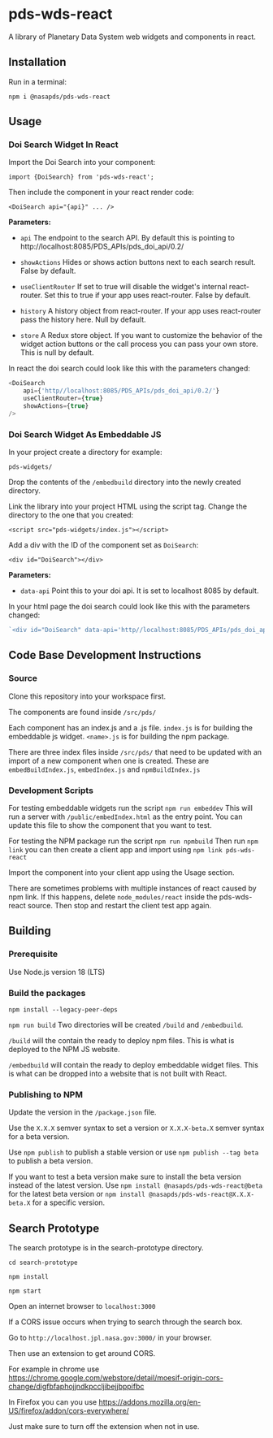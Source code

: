 # pds-wds-react
A library of Planetary Data System web widgets and components in react.

## Installation

Run in a terminal:

    npm i @nasapds/pds-wds-react

## Usage

### Doi Search Widget In React
Import the Doi Search into your component:

    import {DoiSearch} from 'pds-wds-react';

Then include the component in your react render code:

    <DoiSearch api="{api}" ... />

**Parameters:**

- `api` The endpoint to the search API. By default this is pointing to http://localhost:8085/PDS_APIs/pds_doi_api/0.2/

- `showActions` Hides or shows action buttons next to each search result. False by default.

- `useClientRouter` If set to true will disable the widget's internal react-router. Set this to true if your app uses react-router. False by default.

- `history` A history object from react-router. If your app uses react-router pass the history here. Null by default.

- `store` A Redux store object. If you want to customize the behavior of the widget action buttons or the call process you can pass your own store. This is null by default.

In react the doi search could look like this with the parameters changed:

```javascript
<DoiSearch
    api={'http//localhost:8085/PDS_APIs/pds_doi_api/0.2/'}
    useClientRouter={true}
    showActions={true}
/>
```

### Doi Search Widget As Embeddable JS
In your project create a directory for example:

    pds-widgets/

Drop the contents of the `/embedbuild` directory into the newly created directory.

Link the library into your project HTML using the script tag. Change the directory to the one that you created:

    <script src="pds-widgets/index.js"></script>

Add a div with the ID of the component set as `DoiSearch`:

    <div id="DoiSearch"></div>

**Parameters:**

- `data-api` Point this to your doi api. It is set to localhost 8085 by default.


In your html page the doi search could look like this with the parameters changed:

```javascript
`<div id="DoiSearch" data-api='http//localhost:8085/PDS_APIs/pds_doi_api/0.2/'></div>`
```

## Code Base Development Instructions

### Source

Clone this repository into your workspace first.

The components are found inside `/src/pds/`

Each component has an index.js and a <name>.js file.
`index.js` is for building the embeddable js widget.
`<name>.js` is for building the npm package.

There are three index files inside `/src/pds/` that need to be updated with an import of a new component when one is created. These are `embedBuildIndex.js`, `embedIndex.js` and `npmBuildIndex.js`

### Development Scripts
For testing embeddable widgets run the script `npm run embeddev` This will run a server with `/public/embedIndex.html` as the entry point. You can update this file to show the component that you want to test.

For testing the NPM package run the script `npm run npmbuild` Then run `npm link` you can then create a client app and import using `npm link pds-wds-react`

Import the component into your client app using the Usage section.

There are sometimes problems with multiple instances of react caused by npm link. If this happens, delete `node_modules/react` inside the pds-wds-react source. Then stop and restart the client test app again.

## Building

### Prerequisite

Use Node.js version 18 (LTS)

### Build the packages

`npm install --legacy-peer-deps`

`npm run build`
Two directories will be created `/build` and `/embedbuild`.

`/build` will the contain the ready to deploy npm files. This is what is deployed to the NPM JS website.

`/embedbuild` will contain the ready to deploy embeddable widget files. This is what can be dropped into a website that is not built with React.

### Publishing to NPM
Update the version in the `/package.json` file.

Use the `X.X.X` semver syntax to set a version or `X.X.X-beta.X` semver syntax for a beta version.

Use `npm publish` to publish a stable version or use `npm publish --tag beta` to publish a beta version.

If you want to test a beta version make sure to install the beta version instead of the latest version. Use `npm install @nasapds/pds-wds-react@beta` for the latest beta version or `npm install @nasapds/pds-wds-react@X.X.X-beta.X` for a specific version.

## Search Prototype

The search prototype is in the search-prototype directory.


```
cd search-prototype

npm install

npm start
```

Open an internet browser to `localhost:3000`

If a CORS issue occurs when trying to search through the search box.

Go to `http://localhost.jpl.nasa.gov:3000/` in your browser.

Then use an extension to get around CORS.

For example in chrome use https://chrome.google.com/webstore/detail/moesif-origin-cors-change/digfbfaphojjndkpccljibejjbppifbc

In Firefox you can you use https://addons.mozilla.org/en-US/firefox/addon/cors-everywhere/

Just make sure to turn off the extension when not in use.
